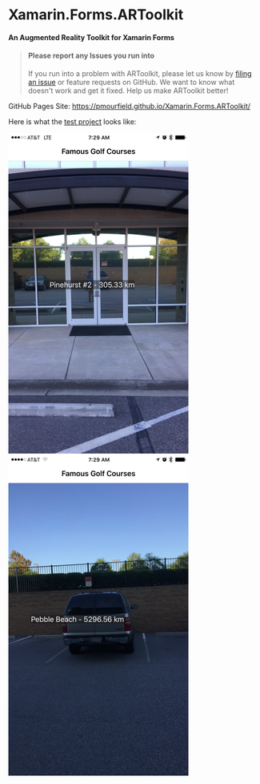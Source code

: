 # Xamarin.Forms.ARToolkit
#### An Augmented Reality Toolkit for Xamarin Forms

> #### Please report any Issues you run into
> If you run into a problem with ARToolkit, please let us know by [filing an issue](https://github.com/pmourfield/Xamarin.Forms.ARToolkit/issues) or feature requests on GitHub. We want to know what doesn't work and get it fixed. Help us make ARToolkit better!

GitHub Pages Site: https://pmourfield.github.io/Xamarin.Forms.ARToolkit/

Here is what the [test project](https://github.com/pmourfield/Xamarin.Forms.ARToolkit/tree/master/test) looks like:

![Xamarin.Forms.ARToolkit Screen Shot 1](docs/Xamarin.Forms.ARToolkit1.png)
![Xamarin.Forms.ARToolkit Screen Shot 2](docs/Xamarin.Forms.ARToolkit2.png)
